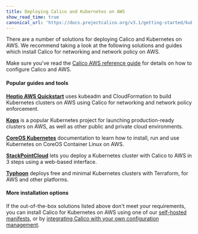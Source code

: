 ```yaml
---
title: Deploying Calico and Kubernetes on AWS
show_read_time: true
canonical_url: 'https://docs.projectcalico.org/v3.1/getting-started/kubernetes/installation/aws'
---
```


There are a number of solutions for deploying Calico and Kubernetes on AWS.  We recommend taking
a look at the following solutions and guides which install Calico for networking and network policy on AWS.

Make sure you've read the [Calico AWS reference guide][aws-reference] for details on how to configure Calico and AWS.

#### Popular guides and tools

**[Heptio AWS Quickstart][heptio]** uses kubeadm and CloudFormation to build Kubernetes clusters on AWS using Calico
for networking and network policy enforcement.

**[Kops][kops]** is a popular Kubernetes project for launching production-ready clusters on AWS,
as well as other public and private cloud environments.

**[CoreOS Kubernetes][coreos]** documentation to learn how to install, run and use Kubernetes on CoreOS Container Linux on AWS.

**[StackPointCloud][stackpoint]** lets you deploy a Kubernetes cluster with Calico to AWS in 3 steps using a web-based interface.

**[Typhoon][typhoon]** deploys free and minimal Kubernetes clusters with Terraform, for AWS and other platforms.

#### More installation options

If the out-of-the-box solutions listed above don't meet your requirements, you can install Calico for Kubernetes
on AWS using one of our [self-hosted manifests][self-hosted], or by [integrating Calico with your own configuration management][integration-guide].

[heptio]: https://s3.amazonaws.com/quickstart-reference/heptio/latest/doc/heptio-kubernetes-on-the-aws-cloud.pdf
[kops]: https://github.com/kubernetes/kops/blob/master/docs/networking.md#calico-example-for-cni-and-network-policy
[stackpoint]: https://stackpoint.io/#/
[coreos]: https://coreos.com/kubernetes/docs/latest/
[typhoon]: https://typhoon.psdn.io/

[self-hosted]: hosted
[integration-guide]: integration

[aws-reference]: {{site.baseurl}}/{{page.version}}/reference/public-cloud/aws
